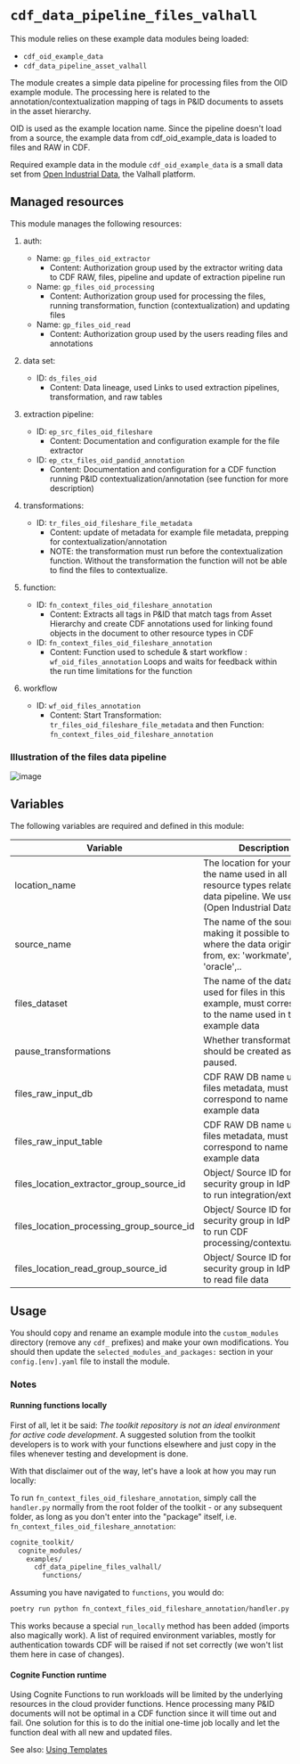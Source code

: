 # `cdf_data_pipeline_files_valhall`

This module relies on these example data modules being loaded:

- `cdf_oid_example_data`
- `cdf_data_pipeline_asset_valhall`

The module creates a simple data pipeline for processing files from the OID example module.
The processing here is related to the annotation/contextualization mapping of tags in P&ID documents
to assets in the asset hierarchy.

OID is used as the example location name.
Since the pipeline doesn't load from a source, the example data from cdf_oid_example_data is loaded to files and RAW in CDF.

Required example data in the module `cdf_oid_example_data` is a small data set from
[Open Industrial Data](https://learn.cognite.com/open-industrial-data), the Valhall platform.

## Managed resources

This module manages the following resources:

1. auth:
   - Name: `gp_files_oid_extractor`
     - Content: Authorization group used by the extractor writing data to CDF RAW, files, pipeline and
       update of extraction pipeline run
   - Name: `gp_files_oid_processing`
     - Content: Authorization group used for processing the files, running transformation,
       function (contextualization) and updating files
   - Name: `gp_files_oid_read`
     - Content: Authorization group used by the users reading files and annotations

2. data set:
   - ID: `ds_files_oid`
     - Content: Data lineage, used Links to used extraction pipelines, transformation, and raw tables

3. extraction pipeline:
   - ID: `ep_src_files_oid_fileshare`
     - Content: Documentation and configuration example for the file extractor
   - ID: `ep_ctx_files_oid_pandid_annotation`
     - Content: Documentation and configuration for a CDF function running P&ID contextualization/annotation
       (see function for more description)

4. transformations:
   - ID: `tr_files_oid_fileshare_file_metadata`
     - Content: update of metadata for example file metadata, prepping for contextualization/annotation
     - NOTE: the transformation must run before the contextualization function. Without the transformation the
       function will not be able to find the files to contextualize.

5. function:
   - ID: `fn_context_files_oid_fileshare_annotation`
     - Content: Extracts all tags in P&ID that match tags from Asset Hierarchy and create CDF annotations used for linking
       found objects in the document to other resource types in CDF
   - ID: `fn_context_files_oid_fileshare_annotation`
     - Content: Function used to schedule & start workflow : `wf_oid_files_annotation`  Loops and waits for
       feedback within the run time limitations for the function

6. workflow
   - ID: `wf_oid_files_annotation`
     - Content: Start Transformation:  `tr_files_oid_fileshare_file_metadata` and then
       Function: `fn_context_files_oid_fileshare_annotation`

### Illustration of the files data pipeline

![image](https://github.com/cognitedata/toolkit/assets/31886431/3722b1ad-ecb6-4251-84d0-ae31ee63e676)


## Variables

The following variables are required and defined in this module:

| Variable | Description |
|----------|-------------|
| location_name | The location for your data, the name used in all resource types related to the data pipeline. We use oid (Open Industrial Data) |
| source_name | The name of the source making it possible to identify where the data originates from, ex: 'workmate', 'sap', 'oracle',..|
| files_dataset | The name of the data set used for files in this example, must correspond to the name used in the example data|
| pause_transformations | Whether transformations should be created as paused.|
| files_raw_input_db | CDF RAW DB name used for files metadata, must correspond to name used in example data|
| files_raw_input_table | CDF RAW DB name used for files metadata, must correspond to name used in example data|
| files_location_extractor_group_source_id | Object/ Source ID for security group in IdP. Used to run integration/extractor|
| files_location_processing_group_source_id | Object/ Source ID for security group in IdP. Used to run CDF processing/contextualization|
| files_location_read_group_source_id | Object/ Source ID for security group in IdP. Used to read file data|

## Usage

You should copy and rename an example module into the `custom_modules` directory (remove any `cdf_` prefixes) and make
your own modifications. You should then update the `selected_modules_and_packages:` section in your `config.[env].yaml`
file to install the module.

### Notes

#### Running functions locally

First of all, let it be said: _The toolkit repository is not an ideal environment for active code development_. A
suggested solution from the toolkit developers is to work with your functions elsewhere and just copy in the files
whenever testing and development is done.

With that disclaimer out of the way, let's have a look at how you may run locally:

To run `fn_context_files_oid_fileshare_annotation`, simply call the `handler.py` normally from the root folder of
the toolkit - or any subsequent folder, as long as you don't enter into the "package" itself, i.e.
`fn_context_files_oid_fileshare_annotation`:

```txt
cognite_toolkit/
  cognite_modules/
    examples/
      cdf_data_pipeline_files_valhall/
        functions/
```

Assuming you have navigated to `functions`, you would do:

```bash
poetry run python fn_context_files_oid_fileshare_annotation/handler.py
```

This works because a special `run_locally` method has been added (imports also magically work). A list of
required environment variables, mostly for authentication towards CDF will be raised if not set correctly
(we won't list them here in case of changes).

#### Cognite Function runtime

Using Cognite Functions to run workloads will be limited by the underlying resources in the cloud provider
functions. Hence processing many P&ID documents will not be optimal in a CDF function since it will time
out and fail. One solution for this is to do the initial one-time job locally and let the function deal
with all new and updated files.

See also: [Using Templates](https://developer.cognite.com/sdks/toolkit/templates)
